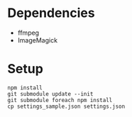 # Dependencies

- ffmpeg
- ImageMagick

# Setup

```
npm install
git submodule update --init
git submodule foreach npm install
cp settings_sample.json settings.json
```
